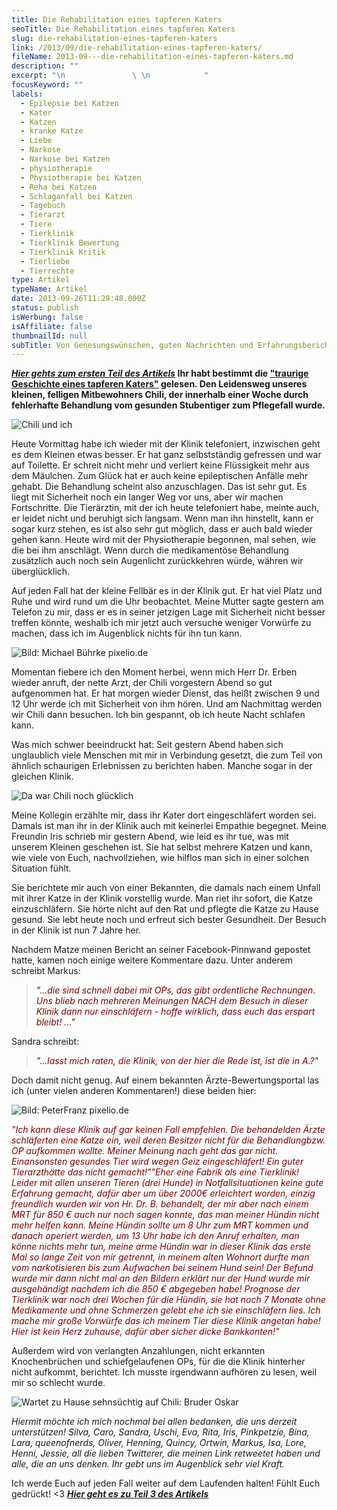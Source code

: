 ```yaml
---
title: Die Rehabilitation eines tapferen Katers
seoTitle: Die Rehabilitation eines tapferen Katers
slug: die-rehabilitation-eines-tapferen-katers
link: /2013/09/die-rehabilitation-eines-tapferen-katers/
fileName: 2013-09---die-rehabilitation-eines-tapferen-katers.md
description: ""
excerpt: "\n               \ \n            "
focusKeyword: ""
labels:
  - Epilepsie bei Katzen
  - Kater
  - Katzen
  - kranke Katze
  - Liebe
  - Narkose
  - Narkose bei Katzen
  - physiotherapie
  - Physiotherapie bei Katzen
  - Reha bei Katzen
  - Schlaganfall bei Katzen
  - Tagebuch
  - Tierarzt
  - Tiere
  - Tierklinik
  - Tierklinik Bewertung
  - Tierklinik Kritik
  - Tierliebe
  - Tierrechte
type: Artikel
typeName: Artikel
date: 2013-09-26T11:29:48.000Z
status: publish
isWerbung: false
isAffiliate: false
thumbnailId: null
subTitle: Von Genesungswünschen, guten Nachrichten und Erfahrungsberichten
---
```


<strong><a title="Die traurige Geschichte eines tapferen Katers" href="/2013/09/25/die-traurige-geschichte-eines-tapferen-katers/"><span style="text-decoration:underline;"><em>Hier
gehts zum ersten Teil des Artikels</em></span></a> Ihr habt bestimmt die
<a title="Die traurige Geschichte eines tapferen Katers" href="/2013/09/25/die-traurige-geschichte-eines-tapferen-katers/" target="_blank">"traurige
Geschichte eines tapferen Katers"</a> gelesen. Den Leidensweg unseres kleinen,
felligen Mitbewohners Chili, der innerhalb einer Woche durch fehlerhafte
Behandlung vom gesunden Stubentiger zum Pflegefall wurde.</strong>

![Chili und ich](http://cardamonchai.files.wordpress.com/2013/09/9588574715_b8fb54fbc8_o.jpg?w=300 "Chili und ich")

Heute Vormittag habe ich wieder mit der Klinik telefoniert, inzwischen geht es
dem Kleinen etwas besser. Er hat ganz selbstständig gefressen und war auf
Toilette. Er schreit nicht mehr und verliert keine Flüssigkeit mehr aus dem
Mäulchen. Zum Glück hat er auch keine epileptischen Anfälle mehr gehabt. Die
Behandlung scheint also anzuschlagen. Das ist sehr gut. Es liegt mit Sicherheit
noch ein langer Weg vor uns, aber wir machen Fortschritte. Die Tierärztin, mit
der ich heute telefoniert habe, meinte auch, er leidet nicht und beruhigt sich
langsam. Wenn man ihn hinstellt, kann er sogar kurz stehen, es ist also sehr gut
möglich, dass er auch bald wieder gehen kann. Heute wird mit der Physiotherapie
begonnen, mal sehen, wie die bei ihm anschlägt. Wenn durch die medikamentöse
Behandlung zusätzlich auch noch sein Augenlicht zurückkehren würde, währen wir
überglücklich.

Auf jeden Fall hat der kleine Fellbär es in der Klinik gut. Er hat viel Platz
und Ruhe und wird rund um die Uhr beobachtet. Meine Mutter sagte gestern am
Telefon zu mir, dass er es in seiner jetzigen Lage mit Sicherheit nicht besser
treffen könnte, weshalb ich mir jetzt auch versuche weniger Vorwürfe zu machen,
dass ich im Augenblick nichts für ihn tun kann.

![Bild: Michael Bührke pixelio.de](http://cardamonchai.files.wordpress.com/2013/09/227315_web_r_k_b_by_michael-bc3bchrke_pixelio-de.jpg?w=300 "Bild: Michael Bührke pixelio.de")

Momentan fiebere ich den Moment herbei, wenn mich Herr Dr. Erben wieder anruft,
der nette Arzt, der Chili vorgestern Abend so gut aufgenommen hat. Er hat morgen
wieder Dienst, das heißt zwischen 9 und 12 Uhr werde ich mit Sicherheit von ihm
hören. Und am Nachmittag werden wir Chili dann besuchen. Ich bin gespannt, ob
ich heute Nacht schlafen kann.

Was mich schwer beeindruckt hat: Seit gestern Abend haben sich unglaublich viele
Menschen mit mir in Verbindung gesetzt, die zum Teil von ähnlich schaurigen
Erlebnissen zu berichten haben. Manche sogar in der gleichen Klinik.

![Da war Chili noch glücklich](http://cardamonchai.files.wordpress.com/2013/09/9574655057_79040e2c03_o.jpg?w=225 "Da war Chili noch glücklich")

Meine Kollegin erzählte mir, dass ihr Kater dort eingeschläfert worden sei.
Damals ist man ihr in der Klinik auch mit keinerlei Empathie begegnet. Meine
Freundin Iris schrieb mir gestern Abend, wie leid es ihr tue, was mit unserem
Kleinen geschehen ist. Sie hat selbst mehrere Katzen und kann, wie viele von
Euch, nachvollziehen, wie hilflos man sich in einer solchen Situation fühlt.

Sie berichtete mir auch von einer Bekannten, die damals nach einem Unfall mit
ihrer Katze in der Klinik vorstellig wurde. Man riet ihr sofort, die Katze
einzuschläfern. Sie hörte nicht auf den Rat und pflegte die Katze zu Hause
gesund. Sie lebt heute noch und erfreut sich bester Gesundheit. Der Besuch in
der Klinik ist nun 7 Jahre her.

Nachdem Matze meinen Bericht an seiner Facebook-Pinnwand gepostet hatte, kamen
noch einige weitere Kommentare dazu. Unter anderem schreibt Markus:

<blockquote><span style="color:#800000;"><em>"...die sind schnell dabei mit OPs, das gibt ordentliche Rechnungen. Uns blieb nach mehreren Meinungen NACH dem Besuch in dieser Klinik dann nur einschläfern - hoffe wirklich, dass euch das erspart bleibt! ..."</em></span></blockquote>

Sandra schreibt:

<blockquote><span style="color:#800000;"><em>"...lasst mich raten, die Klinik, von der hier die Rede ist, ist die in A.?"</em></span></blockquote>

Doch damit nicht genug. Auf einem bekannten Ärzte-Bewertungsportal las ich
(unter vielen anderen Kommentaren!) diese beiden hier:

![Bild: PeterFranz pixelio.de](http://cardamonchai.files.wordpress.com/2013/09/664812_web_r_b_by_peterfranz_pixelio-de.jpg?w=300 "Bild: PeterFranz pixelio.de")

<em><span style="color:#800000;">"Ich kann diese Klinik auf gar keinen Fall
empfehlen. Die behandelden Ärzte
</span></em><em><span style="color:#800000;">schläferten eine Katze ein, weil
deren Besitzer nicht für die
Behandlung</span></em><em><span style="color:#800000;">bzw. OP aufkommen wollte.
Meiner Meinung nach geht das gar nicht.
Ein</span></em><em><span style="color:#800000;">ansonsten gesundes Tier wird
wegen Geiz eingeschläfert! Ein guter
Tierarzt</span></em><em><span style="color:#800000;">hätte das nicht
gemacht!"</span></em><em><span style="color:#800000;">"Eher eine Fabrik als eine
Tierklinik! Leider mit allen unseren Tieren (drei Hunde) in Notfallsituationen
keine gute Erfahrung gemacht, dafür aber um über 2000€ erleichtert worden,
einzig freundlich wurden wir von Hr. Dr. B. behandelt, der mir aber nach einem
MRT für 850 € auch nur noch sagen konnte, das man meiner Hündin nicht mehr
helfen kann. Meine Hündin sollte um 8 Uhr zum MRT kommen und danach operiert
werden, um 13 Uhr habe ich den Anruf erhalten, man könne nichts mehr tun, meine
arme Hündin war in dieser Klinik das erste Mal so lange Zeit von mir getrennt,
in meinem alten Wohnort durfte man vom narkotisieren bis zum Aufwachen bei
seinem Hund sein! Der Befund wurde mir dann nicht mal an den Bildern erklärt nur
der Hund wurde mir ausgehändigt nachdem ich die 850 € abgegeben habe! Prognose
der Tierklinik war noch drei Wochen für die Hündin, sie hat noch 7 Monate ohne
Medikamente und ohne Schmerzen gelebt ehe ich sie einschläfern lies. Ich mache
mir große Vorwürfe das ich meinem Tier diese Klinik angetan habe! Hier ist kein
Herz zuhause, dafür aber sicher dicke Bankkonten!"</span></em>

Außerdem wird von verlangten Anzahlungen, nicht erkannten Knochenbrüchen und
schiefgelaufenen OPs, für die die Klinik hinterher nicht aufkommt, berichtet.
Ich musste irgendwann aufhören zu lesen, weil mir so schlecht wurde.

![Wartet zu Hause sehnsüchtig auf Chili: Bruder Oskar](http://cardamonchai.files.wordpress.com/2013/09/9577449670_ae720a57fe_o.jpg?w=300 "Wartet zu Hause sehnsüchtig auf Chili: Bruder Oskar")

<em>Hiermit möchte ich mich nochmal bei allen bedanken, die uns derzeit
unterstützen! Silva, Caro, Sandra, Uschi, Eva, Rita, Iris, Pinkpetzie, Bina,
Lara, queenofnerds, Oliver, Henning, Quincy, Ortwin, Markus, Isa, Lore, Henni,
Jessie, all die lieben Twitterer, die meinen Link retweetet haben und alle, die
an uns denken. Ihr gebt uns im Augenblick sehr viel Kraft. </em>

Ich werde Euch auf jeden Fall weiter auf dem Laufenden halten! Fühlt Euch
gedrückt! &lt;3
<a title="Der Fall des Chili R." href="/2013/09/26/der-fall-es-chili-r/"><span style="text-decoration:underline;"><em><strong>Hier
geht es zu Teil 3 des Artikels</strong></em></span></a>
